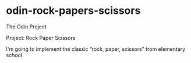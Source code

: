 # odin-rock-papers-scissors

The Odin Project

Project: Rock Paper Scissors

I'm going to implement the classic “rock, paper, scissors” from elementary school.